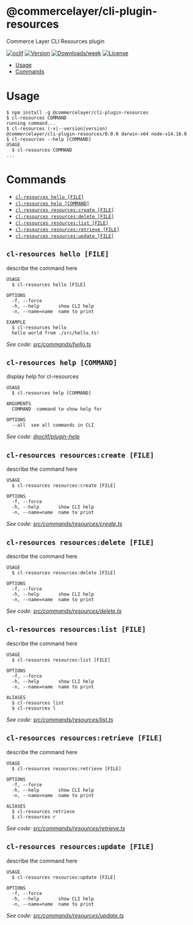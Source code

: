 @commercelayer/cli-plugin-resources
===================================

Commerce Layer CLI Resources plugin

[![oclif](https://img.shields.io/badge/cli-oclif-brightgreen.svg)](https://oclif.io)
[![Version](https://img.shields.io/npm/v/@commercelayer/cli-plugin-resources.svg)](https://npmjs.org/package/@commercelayer/cli-plugin-resources)
[![Downloads/week](https://img.shields.io/npm/dw/@commercelayer/cli-plugin-resources.svg)](https://npmjs.org/package/@commercelayer/cli-plugin-resources)
[![License](https://img.shields.io/npm/l/@commercelayer/cli-plugin-resources.svg)](https://github.com/commercelayer/cli-plugin-resources/blob/master/package.json)

<!-- toc -->
* [Usage](#usage)
* [Commands](#commands)
<!-- tocstop -->
# Usage
<!-- usage -->
```sh-session
$ npm install -g @commercelayer/cli-plugin-resources
$ cl-resources COMMAND
running command...
$ cl-resources (-v|--version|version)
@commercelayer/cli-plugin-resources/0.0.0 darwin-x64 node-v14.16.0
$ cl-resources --help [COMMAND]
USAGE
  $ cl-resources COMMAND
...
```
<!-- usagestop -->
# Commands
<!-- commands -->
* [`cl-resources hello [FILE]`](#cl-resources-hello-file)
* [`cl-resources help [COMMAND]`](#cl-resources-help-command)
* [`cl-resources resources:create [FILE]`](#cl-resources-resourcescreate-file)
* [`cl-resources resources:delete [FILE]`](#cl-resources-resourcesdelete-file)
* [`cl-resources resources:list [FILE]`](#cl-resources-resourceslist-file)
* [`cl-resources resources:retrieve [FILE]`](#cl-resources-resourcesretrieve-file)
* [`cl-resources resources:update [FILE]`](#cl-resources-resourcesupdate-file)

## `cl-resources hello [FILE]`

describe the command here

```
USAGE
  $ cl-resources hello [FILE]

OPTIONS
  -f, --force
  -h, --help       show CLI help
  -n, --name=name  name to print

EXAMPLE
  $ cl-resources hello
  hello world from ./src/hello.ts!
```

_See code: [src/commands/hello.ts](https://github.com/commercelayer/cli-plugin-resources/blob/v0.0.0/src/commands/hello.ts)_

## `cl-resources help [COMMAND]`

display help for cl-resources

```
USAGE
  $ cl-resources help [COMMAND]

ARGUMENTS
  COMMAND  command to show help for

OPTIONS
  --all  see all commands in CLI
```

_See code: [@oclif/plugin-help](https://github.com/oclif/plugin-help/blob/v3.2.2/src/commands/help.ts)_

## `cl-resources resources:create [FILE]`

describe the command here

```
USAGE
  $ cl-resources resources:create [FILE]

OPTIONS
  -f, --force
  -h, --help       show CLI help
  -n, --name=name  name to print
```

_See code: [src/commands/resources/create.ts](https://github.com/commercelayer/cli-plugin-resources/blob/v0.0.0/src/commands/resources/create.ts)_

## `cl-resources resources:delete [FILE]`

describe the command here

```
USAGE
  $ cl-resources resources:delete [FILE]

OPTIONS
  -f, --force
  -h, --help       show CLI help
  -n, --name=name  name to print
```

_See code: [src/commands/resources/delete.ts](https://github.com/commercelayer/cli-plugin-resources/blob/v0.0.0/src/commands/resources/delete.ts)_

## `cl-resources resources:list [FILE]`

describe the command here

```
USAGE
  $ cl-resources resources:list [FILE]

OPTIONS
  -f, --force
  -h, --help       show CLI help
  -n, --name=name  name to print

ALIASES
  $ cl-resources list
  $ cl-resources l
```

_See code: [src/commands/resources/list.ts](https://github.com/commercelayer/cli-plugin-resources/blob/v0.0.0/src/commands/resources/list.ts)_

## `cl-resources resources:retrieve [FILE]`

describe the command here

```
USAGE
  $ cl-resources resources:retrieve [FILE]

OPTIONS
  -f, --force
  -h, --help       show CLI help
  -n, --name=name  name to print

ALIASES
  $ cl-resources retrieve
  $ cl-resources r
```

_See code: [src/commands/resources/retrieve.ts](https://github.com/commercelayer/cli-plugin-resources/blob/v0.0.0/src/commands/resources/retrieve.ts)_

## `cl-resources resources:update [FILE]`

describe the command here

```
USAGE
  $ cl-resources resources:update [FILE]

OPTIONS
  -f, --force
  -h, --help       show CLI help
  -n, --name=name  name to print
```

_See code: [src/commands/resources/update.ts](https://github.com/commercelayer/cli-plugin-resources/blob/v0.0.0/src/commands/resources/update.ts)_
<!-- commandsstop -->
